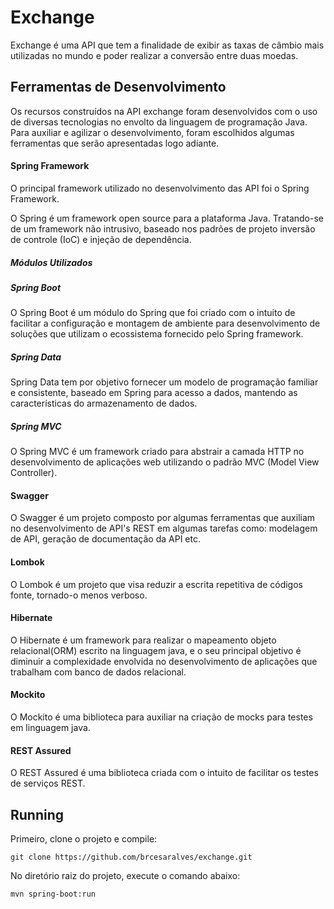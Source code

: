 # Exchange

Exchange é uma API que tem a finalidade de exibir as taxas de câmbio mais utilizadas no mundo e poder realizar a conversão entre duas moedas.

## **Ferramentas de Desenvolvimento**

Os recursos construídos na API exchange foram desenvolvidos com o uso de diversas tecnologias no envolto da linguagem de programação Java. Para auxiliar e agilizar o desenvolvimento, foram escolhidos algumas ferramentas que serão apresentadas logo adiante.

#### **Spring Framework**
O principal framework utilizado no desenvolvimento das API foi o Spring Framework.

O Spring é um framework open source para a plataforma Java. Tratando-se de um framework não intrusivo, baseado nos padrões de projeto inversão de controle (IoC) e injeção de dependência.

##### **Módulos Utilizados**
##### **Spring Boot**
O Spring Boot é um módulo do Spring que foi criado com o intuito de facilitar a configuração e montagem de ambiente para desenvolvimento de soluções que utilizam o ecossistema fornecido pelo Spring framework.

##### **Spring Data**
Spring Data tem por objetivo fornecer um modelo de programação familiar e consistente, baseado em Spring para acesso a dados, mantendo as características do armazenamento de dados.

##### **Spring MVC**
O Spring MVC é um framework criado para abstrair a camada HTTP no desenvolvimento de aplicações web utilizando o padrão MVC (Model View Controller).

#### **Swagger**
O Swagger é um projeto composto por algumas ferramentas que auxiliam no desenvolvimento de API's REST em algumas tarefas como: modelagem de API, geração de documentação da API etc.

#### **Lombok**
O Lombok é um projeto que visa reduzir a escrita repetitiva de códigos fonte, tornado-o menos verboso.

#### **Hibernate**
O Hibernate é um framework para realizar o mapeamento objeto relacional(ORM) escrito na linguagem java, e o seu principal objetivo é diminuir a complexidade envolvida no desenvolvimento de aplicações que trabalham com banco de dados relacional.

#### **Mockito**
O Mockito é uma biblioteca para auxiliar na criação de mocks para testes em linguagem java.

#### **REST Assured**
O REST Assured é uma biblioteca criada com o intuito de facilitar os testes de serviços REST.

## Running

Primeiro, clone o projeto e compile:

```shell
git clone https://github.com/brcesaralves/exchange.git
```

No diretório raiz do projeto, execute o comando abaixo:

```shell
mvn spring-boot:run
```
